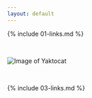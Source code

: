 ```yaml
---
layout: default
---
```


{% include 01-links.md %}

<br>

![Image of Yaktocat](https://octodex.github.com/images/yaktocat.png)

<br>

{% include 03-links.md %}

